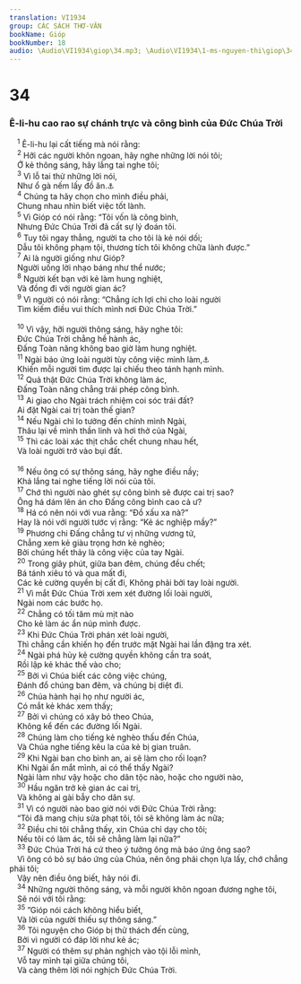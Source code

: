 ```yaml
---
translation: VI1934
group: CÁC SÁCH THƠ-VĂN
bookName: Gióp 
bookNumber: 18
audio: \Audio\VI1934\giop\34.mp3; \Audio\VI1934\1-ms-nguyen-thi\giop\34.mp3
---
```


<div class="title"><h1>34</h1><h3>Ê-li-hu cao rao sự chánh trực và công bình của Đức Chúa Trời</h3></div>
<span class="verse giop_34_1"> <sup>1</sup> Ê-li-hu lại cất tiếng mà nói rằng: <br/></span>
<span class="verse giop_34_2"> <sup>2</sup> Hỡi các người khôn ngoan, hãy nghe những lời nói tôi; <br/> Ớ kẻ thông sáng, hãy lắng tai nghe tôi; <br/></span>
<span class="verse giop_34_3"> <sup>3</sup> Vì lỗ tai thử những lời nói, <br/> Như ổ gà nếm lấy đồ ăn.<a data-toggle="tooltip" data-placement="bottom" title="Giop 12:11">⚓</a><br/></span>
<span class="verse giop_34_4"> <sup>4</sup> Chúng ta hãy chọn cho mình điều phải, <br/> Chung nhau nhìn biết việc tốt lành. <br/></span>
<span class="verse giop_34_5"> <sup>5</sup> Vì Gióp có nói rằng: “Tôi vốn là công bình, <br/> Nhưng Đức Chúa Trời đã cất sự lý đoán tôi. <br/></span>
<span class="verse giop_34_6"> <sup>6</sup> Tuy tôi ngay thẳng, người ta cho tôi là kẻ nói dối; <br/> Dẫu tôi không phạm tội, thương tích tôi không chữa lành được.” <br/></span>
<span class="verse giop_34_7"> <sup>7</sup> Ai là người giống như Gióp? <br/> Người uống lời nhạo báng như thể nước; <br/></span>
<span class="verse giop_34_8"> <sup>8</sup> Người kết bạn với kẻ làm hung nghiệt, <br/> Và đồng đi với người gian ác? <br/></span>
<span class="verse giop_34_9"> <sup>9</sup> Vì người có nói rằng: “Chẳng ích lợi chi cho loài người <br/> Tìm kiếm điều vui thích mình nơi Đức Chúa Trời.” <br/> <br/></span>
<span class="verse giop_34_10"> <sup>10</sup> Vì vậy, hỡi người thông sáng, hãy nghe tôi: <br/> Đức Chúa Trời chẳng hề hành ác, <br/> Đấng Toàn năng không bao giờ làm hung nghiệt. <br/></span>
<span class="verse giop_34_11"> <sup>11</sup> Ngài báo ứng loài người tùy công việc mình làm,<a data-toggle="tooltip" data-placement="bottom" title="Thi 62:12">⚓</a><br/> Khiến mỗi người tìm được lại chiếu theo tánh hạnh mình. <br/></span>
<span class="verse giop_34_12"> <sup>12</sup> Quả thật Đức Chúa Trời không làm ác, <br/> Đấng Toàn năng chẳng trái phép công bình. <br/></span>
<span class="verse giop_34_13"> <sup>13</sup> Ai giao cho Ngài trách nhiệm coi sóc trái đất? <br/> Ai đặt Ngài cai trị toàn thế gian? <br/></span>
<span class="verse giop_34_14"> <sup>14</sup> Nếu Ngài chỉ lo tưởng đến chính mình Ngài, <br/> Thâu lại về mình thần linh và hơi thở của Ngài, <br/></span>
<span class="verse giop_34_15"> <sup>15</sup> Thì các loài xác thịt chắc chết chung nhau hết, <br/> Và loài người trở vào bụi đất. <br/> <br/></span>
<span class="verse giop_34_16"> <sup>16</sup> Nếu ông có sự thông sáng, hãy nghe điều nầy; <br/> Khá lắng tai nghe tiếng lời nói của tôi. <br/></span>
<span class="verse giop_34_17"> <sup>17</sup> Chớ thì người nào ghét sự công bình sẽ được cai trị sao? <br/> Ông há dám lên án cho Đấng công bình cao cả ư? <br/></span>
<span class="verse giop_34_18"> <sup>18</sup> Há có nên nói với vua rằng: “Đồ xấu xa nà?” <br/> Hay là nói với người tước vị rằng: “Kẻ ác nghiệp mầy?” <br/></span>
<span class="verse giop_34_19"> <sup>19</sup> Phương chi Đấng chẳng tư vị những vương tử, <br/> Chẳng xem kẻ giàu trọng hơn kẻ nghèo; <br/> Bởi chúng hết thảy là công việc của tay Ngài. <br/></span>
<span class="verse giop_34_20"> <sup>20</sup> Trong giây phút, giữa ban đêm, chúng đều chết; <br/> Bá tánh xiêu tó và qua mất đi, <br/> Các kẻ cường quyền bị cất đi, Không phải bởi tay loài người. <br/></span>
<span class="verse giop_34_21"> <sup>21</sup> Vì mắt Đức Chúa Trời xem xét đường lối loài người, <br/> Ngài nom các bước họ. <br/></span>
<span class="verse giop_34_22"> <sup>22</sup> Chẳng có tối tăm mù mịt nào <br/> Cho kẻ làm ác ẩn núp mình được. <br/></span>
<span class="verse giop_34_23"> <sup>23</sup> Khi Đức Chúa Trời phán xét loài người, <br/> Thì chẳng cần khiến họ đến trước mặt Ngài hai lần đặng tra xét. <br/></span>
<span class="verse giop_34_24"> <sup>24</sup> Ngài phá hủy kẻ cường quyền không cần tra soát, <br/> Rồi lập kẻ khác thế vào cho; <br/></span>
<span class="verse giop_34_25"> <sup>25</sup> Bởi vì Chúa biết các công việc chúng, <br/> Đánh đổ chúng ban đêm, và chúng bị diệt đi. <br/></span>
<span class="verse giop_34_26"> <sup>26</sup> Chúa hành hại họ như người ác, <br/> Có mắt kẻ khác xem thấy; <br/></span>
<span class="verse giop_34_27"> <sup>27</sup> Bởi vì chúng có xây bỏ theo Chúa, <br/> Không kể đến các đường lối Ngài. <br/></span>
<span class="verse giop_34_28"> <sup>28</sup> Chúng làm cho tiếng kẻ nghèo thấu đến Chúa, <br/> Và Chúa nghe tiếng kêu la của kẻ bị gian truân. <br/></span>
<span class="verse giop_34_29"> <sup>29</sup> Khi Ngài ban cho bình an, ai sẽ làm cho rối loạn? <br/> Khi Ngài ẩn mắt mình, ai có thể thấy Ngài? <br/> Ngài làm như vậy hoặc cho dân tộc nào, hoặc cho người nào, <br/></span>
<span class="verse giop_34_30"> <sup>30</sup> Hầu ngăn trở kẻ gian ác cai trị, <br/> Và không ai gài bẫy cho dân sự. <br/></span>
<span class="verse giop_34_31"> <sup>31</sup> Vì có người nào bao giờ nói với Đức Chúa Trời rằng: <br/> “Tôi đã mang chịu sửa phạt tôi, tôi sẽ không làm ác nữa; <br/></span>
<span class="verse giop_34_32"> <sup>32</sup> Điều chi tôi chẳng thấy, xin Chúa chỉ dạy cho tôi; <br/> Nếu tôi có làm ác, tôi sẽ chẳng làm lại nữa?” <br/></span>
<span class="verse giop_34_33"> <sup>33</sup> Đức Chúa Trời há cứ theo ý tưởng ông mà báo ứng ông sao? <br/> Vì ông có bỏ sự báo ứng của Chúa, nên ông phải chọn lựa lấy, chớ chẳng phải tôi; <br/> Vậy nên điều ông biết, hãy nói đi. <br/></span>
<span class="verse giop_34_34"> <sup>34</sup> Những người thông sáng, và mỗi người khôn ngoan đương nghe tôi, <br/> Sẽ nói với tôi rằng: <br/></span>
<span class="verse giop_34_35"> <sup>35</sup> ”Gióp nói cách không hiểu biết, <br/> Và lời của người thiếu sự thông sáng.” <br/></span>
<span class="verse giop_34_36"> <sup>36</sup> Tôi nguyện cho Gióp bị thử thách đến cùng, <br/> Bởi vì người có đáp lời như kẻ ác; <br/></span>
<span class="verse giop_34_37"> <sup>37</sup> Người có thêm sự phản nghịch vào tội lỗi mình, <br/> Vỗ tay mình tại giữa chúng tôi, <br/> Và càng thêm lời nói nghịch Đức Chúa Trời. <br/> <br/></span>
